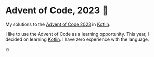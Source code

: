 # Advent of Code, 2023 :christmas_tree:
My solutions to the [Advent of Code 2023] in [Kotlin].

I like to use the Advent of Code as a learning opportunity. This year, I
decided on learning [Kotlin]. I have zero experience with the language.

:snowman_with_snow:

[Advent of Code 2023]: https://adventofcode.com/2023
[Kotlin]: https://kotlinlang.org/
